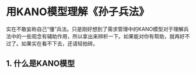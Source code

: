 # 用KANO模型理解《孙子兵法》

实在不敢妄称自己“懂”兵法。只是刚好想到了需求管理中的KANO模型对于理解兵法中的一些观念有辅助作用，所以拿出来辨析一下。如果能对你有帮助，就再好不过了。如果实在看不下去，还请轻拍砖。

## 1. 什么是KANO模型



